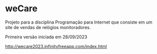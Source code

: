 # weCare
Projeto para a disciplina Programação para Internet que consiste em um site de vendas de relógios monitoradores.

Primeira versão iniciada em 28/09/2023

http://wecare2023.infinityfreeapp.com/index.html
